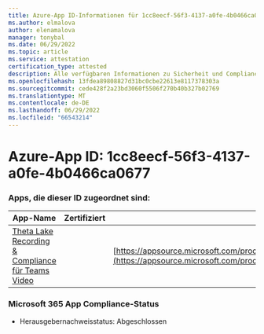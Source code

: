 ```yaml
---
title: Azure-App ID-Informationen für 1cc8eecf-56f3-4137-a0fe-4b0466ca0677
ms.author: elmalova
author: elenamalova
manager: tonybal
ms.date: 06/29/2022
ms.topic: article
ms.service: attestation
certification_type: attested
description: Alle verfügbaren Informationen zu Sicherheit und Compliance für 1cc8eecf-56f3-4137-a0fe-4b0466ca0677.
ms.openlocfilehash: 13fdea89808827d31bc0cbe22613e8117378303a
ms.sourcegitcommit: cede428f2a23bd3060f5506f270b40b327b02769
ms.translationtype: MT
ms.contentlocale: de-DE
ms.lasthandoff: 06/29/2022
ms.locfileid: "66543214"
---
```

# <a name="azure-app-id-1cc8eecf-56f3-4137-a0fe-4b0466ca0677"></a>Azure-App ID: 1cc8eecf-56f3-4137-a0fe-4b0466ca0677


### <a name="apps-associated-with-this-id"></a>Apps, die dieser ID zugeordnet sind:
| **App-Name** | **Zertifiziert** | **Anzeigen in AppSource** |
|--------------|---------------|-----------------------|
| [Theta Lake Recording &amp; Compliance für Teams Video](../forward/thetalake.thetalake_recording_and_compliance_for_teams.md) |  | [https://appsource.microsoft.com/product/office/thetalake.thetalake_recording_and_compliance_for_teams](https://appsource.microsoft.com/product/office/thetalake.thetalake_recording_and_compliance_for_teams) |

### <a name="microsoft-365-app-compliance-status"></a>Microsoft 365 App Compliance-Status
- Herausgebernachweisstatus: Abgeschlossen
